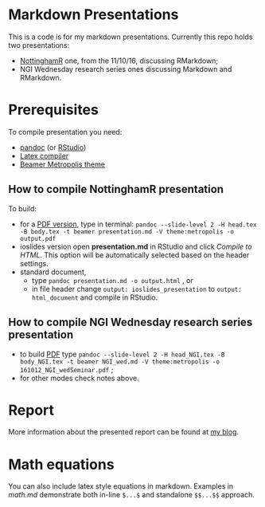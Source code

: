 Markdown Presentations
=====

This is a code is for my markdown presentations. Currently this repo holds two presentations:

* [NottinghamR](https://www.meetup.com/NottinghamR-Nottingham-R-Users-Group/events/232383634/) one, from the 11/10/16, discussing RMarkdown;
* NGI Wednesday research series ones discussing Markdown and RMarkdown.

# Prerequisites

To compile presentation you need:

* [pandoc](http://pandoc.org/) (or [RStudio](https://www.rstudio.com/products/rstudio/download3/))
* [Latex compiler](https://miktex.org/)
* [Beamer Metropolis theme](https://github.com/matze/mtheme)

## How to compile NottinghamR presentation

To build:

* for a [PDF version](http://www.slideshare.net/LukaszKosmaBonenberg/nottingamr-presentation), type in terminal: `pandoc --slide-level 2 -H head.tex -B body.tex -t beamer presentation.md -V theme:metropolis -o output.pdf`
* ioslides version open **presentation.md** in RStudio and click *Compile to HTML*. This option will be automatically selected based on the header settings.
* standard document,
	* type `pandoc presentation.md -o output.html` , or
	* in file header change `output: ioslides_presentation` to `output: html_document` and compile in RStudio.

## How to compile NGI Wednesday research series presentation

* to build [PDF](http://www.slideshare.net/LukaszKosmaBonenberg/take-it-easy-with-markdown) type `pandoc --slide-level 2 -H head_NGI.tex -B body_NGI.tex -t beamer NGI_wed.md -V theme:metropolis -o 161012_NGI_wedSeminar.pdf` ;
* for other modes check notes above.

# Report

More information about the presented report can be found at [my blog](http://dfac.github.io/code/2016/02/16/Writing-Articles-with-Markdown/).

# Math equations

You can also include latex style equations in markdown. Examples in *math.md* demonstrate both in-line `$...$` and standalone `$$...$$` approach.